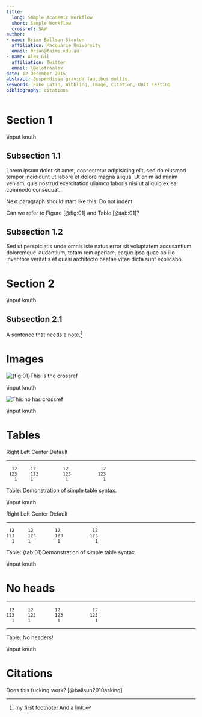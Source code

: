 ```yaml
--- 
title: 
  long: Sample Academic Workflow
  short: Sample Workflow
  crossref: SAW
author: 
- name: Brian Ballsun-Stanton
  affiliation: Macquarie University
  email: brian@faims.edu.au
- name: Alex Gil
  affiliation: Twitter
  email: \@elotroalex
date: 12 December 2015
abstract: Suspendisse gravida faucibus mollis. 
keywords: Fake Latin, Wibbling, Image, Citation, Unit Testing
bibliography: citations
---
```



# Section 1  

\input knuth

## Subsection 1.1  
Lorem ipsum dolor sit amet, consectetur adipisicing elit, sed do eiusmod tempor incididunt ut labore et dolore magna aliqua. Ut enim ad minim veniam, quis nostrud exercitation ullamco laboris nisi ut aliquip ex ea commodo consequat.

Next paragraph should start like this. Do not indent.

Can we refer to Figure [@fig:01] and Table [@tab:01]?

## Subsection 1.2
Sed ut perspiciatis unde omnis iste natus error sit voluptatem accusantium doloremque laudantium, totam rem aperiam, eaque  ipsa quae ab illo inventore veritatis et quasi architecto beatae vitae dicta sunt explicabo.

# Section 2

\input knuth

## Subsection 2.1
A sentence that needs a note.[^1] 

# Images

![{fig:01}This is the crossref](https://www.fedarch.org/wordpress/wp-content/uploads//2014/03/faimsLogoNoBorder1.png)

\input knuth

![This no has crossref](https://www.fedarch.org/wordpress/wp-content/uploads//2014/03/faimsLogoNoBorder1.png)

\input knuth

# Tables

   Right     Left       Center     Default
--------     ------- -----------   -------
      12     12          12            12
     123     123         123          123
       1     1            1             1

Table:  Demonstration of simple table syntax.

\input knuth

  Right     Left     Center     Default
-------     ------ ----------   -------
     12     12        12            12
    123     123       123          123
      1     1          1             1

Table:  {tab:01}Demonstration of simple table syntax.

\input knuth

# No heads 

-------     ------ ----------   -------
     12     12        12            12
    123     123       123          123
      1     1          1             1
-------     ------ ----------   -------

Table: No headers!      

\input knuth



# Citations

Does this fucking work? [@ballsun2010asking]



[^1]: my first footnote! And a [link](https://www.eff.org/).